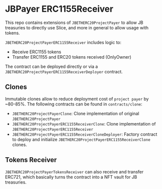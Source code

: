 # JBPayer ERC1155Receiver

This repo contains extensions of `JBETHERC20ProjectPayer` to allow JB treasuries to directly use Slice, and more in general to allow usage with tokens.

`JBETHERC20ProjectPayerERC1155Receiver` includes logic to:

- Receive ERC1155 tokens
- Transfer ERC1155 and ERC20 tokens received (OnlyOwner)

The contract can be deployed directly or via a `JBETHERC20ProjectPayerERC1155ReceiverDeployer` contract.

## Clones

Immutable clones allow to reduce deployment cost of `project payer` by ~80-85%. The following contracts can be found in `contracts/clone`:

- `JBETHERC20ProjectPayerClone`: Clone implementation of original `JBETHERC20ProjectPayer`
- `JBETHERC20ProjectPayerERC1155ReceiverClone`: Clone implementation of `JBETHERC20ProjectPayerERC1155Receiver`
- `JBETHERC20ProjectPayerERC1155ReceiverCloneDeployer`: Factory contract to deploy and initialize `JBETHERC20ProjectPayerERC1155ReceiverClone` clones.

## Tokens Receiver

`JBETHERC20ProjectPayerTokensReceiver` can also receive and transfer ERC721, which basically turns the contract into a NFT vault for JB treasuries.
